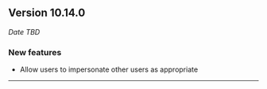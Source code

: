 
## Version 10.14.0
_Date TBD_

### New features
* Allow users to impersonate other users as appropriate

---
